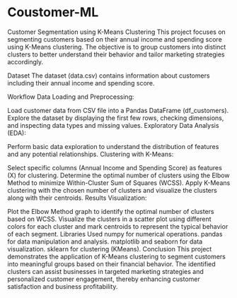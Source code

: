 # Coustomer-ML
Customer Segmentation using K-Means Clustering
This project focuses on segmenting customers based on their annual income and spending score using K-Means clustering. The objective is to group customers into distinct clusters to better understand their behavior and tailor marketing strategies accordingly.

Dataset
The dataset (data.csv) contains information about customers including their annual income and spending score.

Workflow
Data Loading and Preprocessing:

Load customer data from CSV file into a Pandas DataFrame (df_customers).
Explore the dataset by displaying the first few rows, checking dimensions, and inspecting data types and missing values.
Exploratory Data Analysis (EDA):

Perform basic data exploration to understand the distribution of features and any potential relationships.
Clustering with K-Means:

Select specific columns (Annual Income and Spending Score) as features (X) for clustering.
Determine the optimal number of clusters using the Elbow Method to minimize Within-Cluster Sum of Squares (WCSS).
Apply K-Means clustering with the chosen number of clusters and visualize the clusters along with their centroids.
Results Visualization:

Plot the Elbow Method graph to identify the optimal number of clusters based on WCSS.
Visualize the clusters in a scatter plot using different colors for each cluster and mark centroids to represent the typical behavior of each segment.
Libraries Used
numpy for numerical operations.
pandas for data manipulation and analysis.
matplotlib and seaborn for data visualization.
sklearn for clustering (KMeans).
Conclusion
This project demonstrates the application of K-Means clustering to segment customers into meaningful groups based on their financial behavior. The identified clusters can assist businesses in targeted marketing strategies and personalized customer engagement, thereby enhancing customer satisfaction and business profitability.
